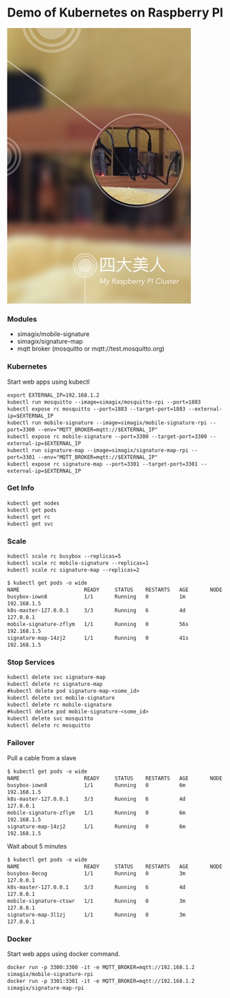 # Demo of Kubernetes on Raspberry PI
![Raspberry PI Cluster](raspberry_poster.jpg)
### Modules
- simagix/mobile-signature
- simagix/signature-map
- mqtt broker (mosquitto or mqtt://test.mosquitto.org)

### Kubernetes
Start web apps using kubectl
```
export EXTERNAL_IP=192.168.1.2
kubectl run mosquitto --image=simagix/mosquitto-rpi --port=1883
kubectl expose rc mosquitto --port=1883 --target-port=1883 --external-ip=$EXTERNAL_IP
kubectl run mobile-signature --image=simagix/mobile-signature-rpi --port=3300 --env="MQTT_BROKER=mqtt://$EXTERNAL_IP"
kubectl expose rc mobile-signature --port=3300 --target-port=3300 --external-ip=$EXTERNAL_IP
kubectl run signature-map --image=simagix/signature-map-rpi --port=3301 --env="MQTT_BROKER=mqtt://$EXTERNAL_IP"
kubectl expose rc signature-map --port=3301 --target-port=3301 --external-ip=$EXTERNAL_IP
```

### Get Info
```
kubectl get nodes
kubectl get pods
kubectl get rc
kubectl get svc
```

### Scale
```
kubectl scale rc busybox --replicas=5
kubectl scale rc mobile-signature --replicas=1
kubectl scale rc signature-map --replicas=2
```

```
$ kubectl get pods -o wide
NAME                     READY     STATUS    RESTARTS   AGE       NODE
busybox-iown8            1/1       Running   0          1m        192.168.1.5
k8s-master-127.0.0.1     3/3       Running   6          4d        127.0.0.1
mobile-signature-zflym   1/1       Running   0          56s       192.168.1.5
signature-map-14zj2      1/1       Running   0          41s       192.168.1.5
```

### Stop Services
```
kubectl delete svc signature-map
kubectl delete rc signature-map
#kubectl delete pod signature-map-<some_id>
kubectl delete svc mobile-signature
kubectl delete rc mobile-signature
#kubectl delete pod mobile-signature-<some_id>
kubectl delete svc mosquitto
kubectl delete rc mosquitto
```

### Failover
Pull a cable from a slave
```
$ kubectl get pods -o wide
NAME                     READY     STATUS    RESTARTS   AGE       NODE
busybox-iown8            1/1       Running   0          6m        192.168.1.5
k8s-master-127.0.0.1     3/3       Running   6          4d        127.0.0.1
mobile-signature-zflym   1/1       Running   0          6m        192.168.1.5
signature-map-14zj2      1/1       Running   0          6m        192.168.1.5
```
Wait about 5 minutes
```
$ kubectl get pods -o wide
NAME                     READY     STATUS    RESTARTS   AGE       NODE
busybox-8ecog            1/1       Running   0          3m        127.0.0.1
k8s-master-127.0.0.1     3/3       Running   6          4d        127.0.0.1
mobile-signature-ctswr   1/1       Running   0          3m        127.0.0.1
signature-map-3l1zj      1/1       Running   0          3m        127.0.0.1
```

### Docker
Start web apps using docker command.
```
docker run -p 3300:3300 -it -e MQTT_BROKER=mqtt://192.168.1.2 simagix/mobile-signature-rpi
docker run -p 3301:3301 -it -e MQTT_BROKER=mqtt://192.168.1.2 simagix/signature-map-rpi
```
